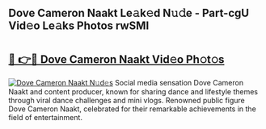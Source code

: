 ## Dove Cameron Naakt Le𝚊k𝚎d N𝚞𝚍e - Part-cgU Vid𝚎o Le𝚊ks Photos rwSMI

# <h2><a href="http://fb817vy.evod.top/?m=Dove+Cameron+Naakt">🔗 👉🔴 Dove Cameron Naakt Vid𝚎o Ph𝚘t𝚘s</a></h2>

[![Dove Cameron Naakt N𝚞d𝚎s](https://i.imgur.com/8V9OHl7.gif)](http://fb817vy.evod.top/?m=Dove+Cameron+Naakt)
Social media sensation Dove Cameron Naakt and content producer, known for sharing dance and lifestyle themes through viral dance challenges and mini vlogs. Renowned public figure Dove Cameron Naakt, celebrated for their remarkable achievements in the field of entertainment. 
